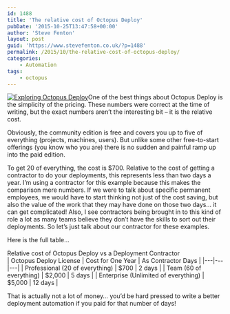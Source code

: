 ```yaml
---
id: 1488
title: 'The relative cost of Octopus Deploy'
pubDate: '2015-10-25T13:47:58+00:00'
author: 'Steve Fenton'
layout: post
guid: 'https://www.stevefenton.co.uk/?p=1488'
permalink: /2015/10/the-relative-cost-of-octopus-deploy/
categories:
    - Automation
tags:
    - octopus
---
```


[![Exploring Octopus Deploy](https://www.stevefenton.co.uk/wp-content/uploads/2015/07/exploring-octopus-deploy.jpg)](https://www.stevefenton.co.uk/publications/exploring-octopus-deploy/)One of the best things about Octopus Deploy is the simplicity of the pricing. These numbers were correct at the time of writing, but the exact numbers aren’t the interesting bit – it is the relative cost.

Obviously, the community edition is free and covers you up to five of everything (projects, machines, users). But unlike some other free-to-start offerings (you know who you are) there is no sudden and painful ramp up into the paid edition.

To get 20 of everything, the cost is $700. Relative to the cost of getting a contractor to do your deployments, this represents less than two days a year. I’m using a contractor for this example because this makes the comparison mere numbers. If we were to talk about specific permanent employees, we would have to start thinking not just of the cost saving, but also the value of the work that they may have done on those two days… it can get complicated! Also, I see contractors being brought in to this kind of role a lot as many teams believe they don’t have the skills to sort out their deployments. So let’s just talk about our contractor for these examples.

Here is the full table…

<summary>Relative cost of Octopus Deploy vs a Deployment Contractor</summary>| Octopus Deploy License | Cost for One Year | As Contractor Days |
|---|---|---|
| Professional (20 of everything) | $700 | 2 days |
| Team (60 of everything) | $2,000 | 5 days |
| Enterprise (Unlimited of everything) | $5,000 | 12 days |

That is actually not a lot of money… you’d be hard pressed to write a better deployment automation if you paid for that number of days!